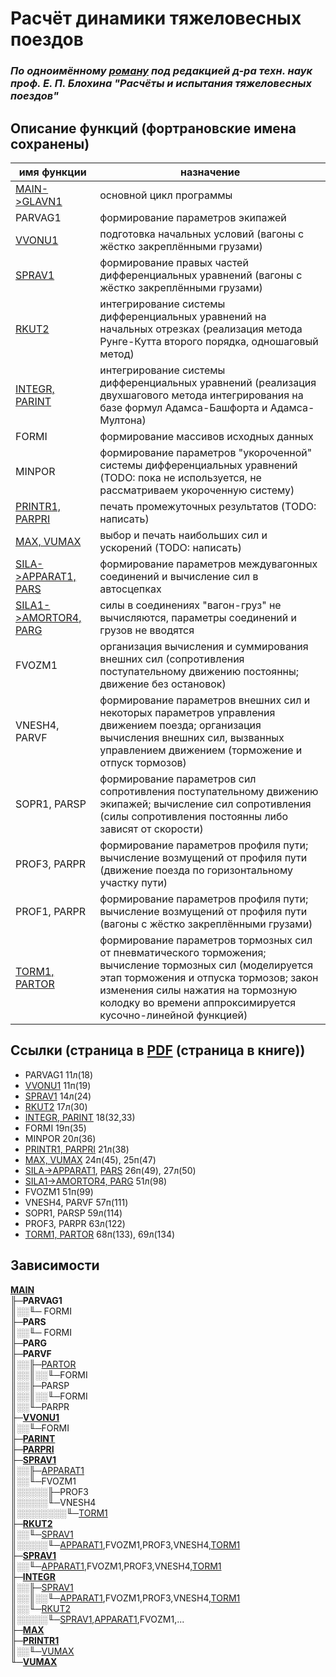 # Расчёт динамики тяжеловесных поездов

### *По одноимённому [роману](/doc/blokhin.pdf) под редакцией д-ра техн. наук проф. Е. П. Блохина "Расчёты и испытания тяжеловесных поездов"*

## Описание функций (фортрановские имена сохранены)

| имя функции | назначение |
| --- | --- |
| [MAIN->GLAVN1](doc/fortran/GLAVN1.jpg) | основной цикл программы |
| PARVAG1 | формирование параметров экипажей |
| [VVONU1](doc/fortran/VVONU1.jpg) | подготовка начальных условий (вагоны с жёстко закреплёнными грузами) |
| [SPRAV1](doc/fortran/SPRAV1.jpg) | формирование правых частей дифференциальных уравнений (вагоны с жёстко закреплёнными грузами) |
| [RKUT2](doc/fortran/RKUT2.jpg) | интегрирование системы дифференциальных уравнений на начальных отрезках (реализация метода Рунге-Кутта второго порядка, одношаговый метод) |
| [INTEGR, PARINT](doc/fortran/INTEGR1_and_PARINT.jpg) | интегрирование системы дифференциальных уравнений (реализация двухшагового метода интегрирования на базе формул Адамса-Башфорта и Адамса-Мултона) |
| FORMI | формирование массивов исходных данных |
| MINPOR | формирование параметров "укороченной" системы дифференциальных уравнений (TODO: пока не используется, не рассматриваем укороченную систему) |
| [PRINTR1, PARPRI](doc/fortran/PRINTR1_and_PARPRI.jpg) | печать промежуточных результатов (TODO: написать) |
| [MAX, VUMAX](doc/fortran/MAX_and_VUMAX.jpg) | выбор и печать наибольших сил и ускорений (TODO: написать) |
| [SILA->APPARAT1, PARS](doc/fortran/APPARAT1_and_PARS.jpg) | формирование параметров междувагонных соединений и вычисление сил в автосцепках |
| [SILA1->AMORTOR4, PARG](doc/fortran/AMORTOR4_and_PARG.jpg)  | силы в соединениях "вагон-груз" не вычисляются, параметры соединений и грузов не вводятся |
| FVOZM1 | организация вычисления и суммирования внешних сил (сопротивления поступательному движению постоянны; движение без остановок) |
| VNESH4, PARVF | формирование параметров внешних сил и некоторых параметров управления движением поезда; организация вычисления внешних сил, вызванных управлением движением (торможение и отпуск тормозов) |
| SOPR1, PARSP | формирование параметров сил сопротивления поступательному движению экипажей; вычисление сил сопротивления (силы сопротивления постоянны либо зависят от скорости) |
| PROF3, PARPR | формирование параметров профиля пути; вычисление возмущений от профиля пути (движение поезда по горизонтальному участку пути) |
| PROF1, PARPR | формирование параметров профиля пути; вычисление возмущений от профиля пути (вагоны с жёстко закреплёнными грузами) |
| [TORM1, PARTOR](doc/fortran/TORM1_and_PARTOR.jpg) | формирование параметров тормозных сил от пневматического торможения; вычисление тормозных сил (моделируется этап торможения и отпуска тормозов; закон изменения силы нажатия на тормозную колодку во времени аппроксимируется кусочно-линейной функцией) |

## Ссылки (страница в [PDF](doc/blokhin.pdf) (страница в книге))

- PARVAG1 11л(18)
- [VVONU1](doc/fortran/VVONU1.jpg) 11п(19)
- [SPRAV1](doc/fortran/SPRAV1.jpg) 14л(24)
- [RKUT2](doc/fortran/RKUT2.jpg) 17л(30)
- [INTEGR, PARINT](doc/fortran/INTEGR1_and_PARINT.jpg) 18(32,33)
- FORMI 19п(35)
- MINPOR 20л(36)
- [PRINTR1, PARPRI](doc/fortran/PRINTR1_and_PARPRI.jpg) 21л(38)
- [MAX, VUMAX](doc/fortran/MAX_and_VUMAX.jpg) 24п(45), 25п(47)
- [SILA->APPARAT1](doc/fortran/APPARAT1_and_PARS.jpg), [PARS](doc/fortran/APPARAT1_and_PARS.jpg) 26п(49), 27л(50)
- [SILA1->AMORTOR4, PARG](doc/fortran/AMORTOR4_and_PARG.jpg) 51л(98)
- FVOZM1 51п(99)
- VNESH4, PARVF 57п(111)
- SOPR1, PARSP 59л(114)
- PROF3, PARPR 63л(122)
- [TORM1, PARTOR](doc/fortran/TORM1_and_PARTOR.jpg) 68п(133), 69л(134)

## Зависимости

[**MAIN**](doc/fortran/GLAVN1.jpg)  
&#9567;&#9472;**PARVAG1**  
&#9553;&#9617;&#9617;&#9561;&#9472; FORMI  
&#9567;&#9472;**PARS**  
&#9553;&#9617;&#9617;&#9561;&#9472; FORMI  
&#9567;&#9472;**PARG**  
&#9567;&#9472;**PARVF**  
&#9553;&#9617;&#9617;&#9567;&#9472;[PARTOR](doc/fortran/TORM1_and_PARTOR.jpg)  
&#9553;&#9617;&#9617;&#9553;&#9617;&#9617;&#9561;&#9472;FORMI  
&#9553;&#9617;&#9617;&#9567;&#9472;PARSP  
&#9553;&#9617;&#9617;&#9553;&#9617;&#9617;&#9561;&#9472;FORMI  
&#9553;&#9617;&#9617;&#9561;&#9472;PARPR  
&#9567;&#9472;[**VVONU1**](doc/fortran/VVONU1.jpg)  
&#9553;&#9617;&#9617;&#9561;&#9472;FORMI  
&#9567;&#9472;[**PARINT**](doc/fortran/INTEGR1_and_PARINT.jpg)  
&#9567;&#9472;[**PARPRI**](doc/fortran/PRINTR1_and_PARPRI.jpg)  
&#9567;&#9472;[**SPRAV1**](doc/fortran/SPRAV1.jpg)  
&#9553;&#9617;&#9617;&#9567;&#9472;[APPARAT1](doc/fortran/APPARAT1_and_PARS.jpg)  
&#9553;&#9617;&#9617;&#9561;&#9472;FVOZM1  
&#9553;&#9617;&#9617;&#9617;&#9617;&#9617;&#9567;&#9472;PROF3  
&#9553;&#9617;&#9617;&#9617;&#9617;&#9617;&#9561;&#9472;VNESH4  
&#9553;&#9617;&#9617;&#9617;&#9617;&#9617;&#9617;&#9617;&#9617;&#9561;&#9472;[TORM1](doc/fortran/TORM1_and_PARTOR.jpg)  
&#9567;&#9472;[**RKUT2**](doc/fortran/RKUT2.jpg)  
&#9553;&#9617;&#9617;&#9561;&#9472;[SPRAV1](doc/fortran/SPRAV1.jpg)  
&#9553;&#9617;&#9617;&#9617;&#9617;&#9617;&#9561;&#9472;[APPARAT1](doc/fortran/APPARAT1_and_PARS.jpg),FVOZM1,PROF3,VNESH4,[TORM1](doc/fortran/TORM1_and_PARTOR.jpg)  
&#9567;&#9472;[**SPRAV1**](doc/fortran/SPRAV1.jpg)  
&#9553;&#9617;&#9617;&#9561;&#9472;[APPARAT1](doc/fortran/APPARAT1_and_PARS.jpg),FVOZM1,PROF3,VNESH4,[TORM1](doc/fortran/TORM1_and_PARTOR.jpg)  
&#9567;&#9472;[**INTEGR**](doc/fortran/INTEGR1_and_PARINT.jpg)  
&#9553;&#9617;&#9617;&#9567;&#9472;[SPRAV1](doc/fortran/SPRAV1.jpg)  
&#9553;&#9617;&#9617;&#9553;&#9617;&#9617;&#9561;&#9472;[APPARAT1](doc/fortran/APPARAT1_and_PARS.jpg),FVOZM1,PROF3,VNESH4,[TORM1](doc/fortran/TORM1_and_PARTOR.jpg)  
&#9553;&#9617;&#9617;&#9561;&#9472;[RKUT2](doc/fortran/RKUT2.jpg)  
&#9553;&#9617;&#9617;&#9617;&#9617;&#9617;&#9561;&#9472;[SPRAV1](doc/fortran/SPRAV1.jpg),[APPARAT1](doc/fortran/APPARAT1_and_PARS.jpg),FVOZM1,...  
&#9567;&#9472;[**MAX**](doc/fortran/MAX_and_VUMAX.jpg)  
&#9567;&#9472;[**PRINTR1**](doc/fortran/PRINTR1_and_PARPRI.jpg)  
&#9553;&#9617;&#9617;&#9561;&#9472;[VUMAX](doc/fortran/MAX_and_VUMAX.jpg)  
&#9561;&#9472;[**VUMAX**](doc/fortran/MAX_and_VUMAX.jpg)  
